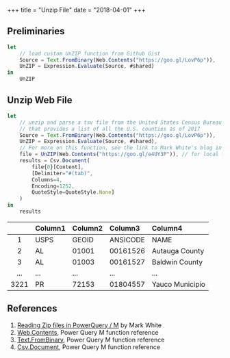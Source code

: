 +++
title = "Unzip File"
date = "2018-04-01"
+++

## Preliminaries
```javascript
let
    // load custom UnZIP function from Github Gist
    Source = Text.FromBinary(Web.Contents("https://goo.gl/LovP6p")),
    UnZIP = Expression.Evaluate(Source, #shared)
in
    UnZIP
```

## Unzip Web File
```javascript
let
    // unzip and parse a tsv file from the United States Census Bureau 
    // that provides a list of all the U.S. counties as of 2017
    Source = Text.FromBinary(Web.Contents("https://goo.gl/LovP6p")),
    UnZIP = Expression.Evaluate(Source, #shared),
    // For more on this function, see the link to Mark White's blog in the References section below
    file = UnZIP(Web.Contents("https://goo.gl/e4UY3P")), // for local files, use File.Contents instead
    results = Csv.Document(
        file{0}[Content],
        [Delimiter="#(tab)",
        Columns=4,
        Encoding=1252,
        QuoteStyle=QuoteStyle.None]
    )
in
    results
```
|     |Column1 	|Column2 |Column3   |Column4
|:---:|:--------|:-------|:---------|:---
|1	  |USPS	    |GEOID   |ANSICODE  |NAME
|2	  |AL       |01001	 |00161526	|Autauga County
|3	  |AL       |01003	 |00161527	|Baldwin County
|...  |... 	    |...     |...       |...
|3221	|PR       |72153 	 |01804557	|Yauco Municipio


## References
1. [Reading Zip files in PowerQuery / M](http://sql10.blogspot.sg/2016/06/reading-zip-files-in-powerquery-m.html) by Mark White
2. [Web.Contents](https://msdn.microsoft.com/en-us/library/mt260892.aspx), Power Query M function reference
3. [Text.FromBinary](https://msdn.microsoft.com/en-us/library/mt253365.aspx), Power Query M function reference
4. [Csv.Document](https://msdn.microsoft.com/en-us/library/mt260840.aspx), Power Query M function reference
